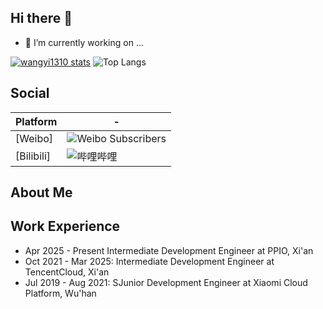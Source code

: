 ## Hi there 👋

- 🔭 I’m currently working on ...


[![wangyi1310 stats](https://github-readme-stats.vercel.app/api?username=wangyi1310&theme=dark&show_icons=true)](https://github.com/wangyi1310)
![Top Langs](https://github-readme-stats.vercel.app/api/top-langs/?username=wangyi1310&hide_progress=true)

## Social
| Platform                               | -                                                                                                                         |
| -------------------------------------- | ------------------------------------------------------------------------------------------------------------------------- |
| [Weibo]  | ![Weibo Subscribers](https://badge.is26.com/youtube-subscribers)|
| [Bilibili] | ![哔哩哔哩](https://badge.is26.com/bilibili) 

## About Me


## Work Experience
- Apr 2025 - Present   Intermediate Development Engineer at PPIO, Xi'an  
- Oct 2021 - Mar 2025: Intermediate Development Engineer at TencentCloud, Xi'an  
- Jul 2019 - Aug 2021: SJunior Development Engineer at Xiaomi Cloud Platform, Wu'han
